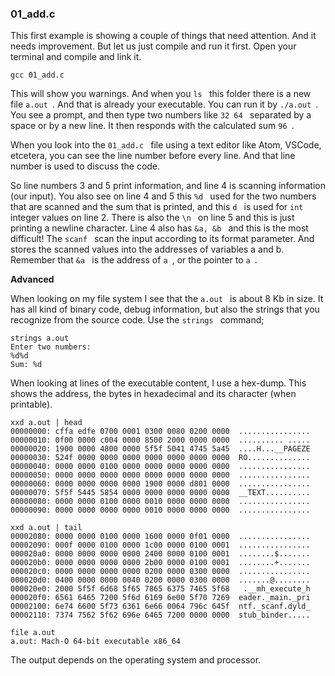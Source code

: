 ### 01_add.c
This first example is showing a couple of things that need attention. And it needs improvement. But let us just compile and run it first. Open your terminal and compile and link it.

```
gcc 01_add.c
```

This will show you warnings. And when you  `ls ` this folder there is a new file  `a.out `. And that is already your executable. You can run it by  `./a.out `. You see a prompt, and then type two numbers like  `32 64 ` separated by a space or by a new line. It then responds with the calculated sum  `96 `.

When you look into the  `01_add.c ` file using a text editor like Atom, VSCode, etcetera, you can see the line number before every line. And that line number is used to discuss the code.

So line numbers 3 and 5 print information, and line 4 is scanning information (our input). You also see on line 4 and 5 this  `%d ` used for the two numbers that are scanned and the sum that is printed, and this  `d ` is used for  `int ` integer values on line 2. There is also the  `\n ` on line 5 and this is just printing a newline character. Line 4 also has  `&a, &b ` and this is the most difficult! The  `scanf ` scan the input according to its format parameter. And stores the scanned values into the addresses of variables a and b. Remember that  `&a ` is the address of  `a `, or the pointer to  `a `.


**Advanced**

When looking on my file system I see that the  `a.out ` is about 8 Kb in size.
It has all kind of binary code, debug information, but also the strings that you recognize from the source code.
Use the  `strings ` command;
```
strings a.out
Enter two numbers:
%d%d
Sum: %d
```

When looking at lines of the executable content, I use a hex-dump. This
shows the address, the bytes in hexadecimal and its character (when printable).
```
xxd a.out | head
00000000: cffa edfe 0700 0001 0300 0080 0200 0000  ................
00000010: 0f00 0000 c004 0000 8500 2000 0000 0000  .......... .....
00000020: 1900 0000 4800 0000 5f5f 5041 4745 5a45  ....H...__PAGEZE
00000030: 524f 0000 0000 0000 0000 0000 0000 0000  RO..............
00000040: 0000 0000 0100 0000 0000 0000 0000 0000  ................
00000050: 0000 0000 0000 0000 0000 0000 0000 0000  ................
00000060: 0000 0000 0000 0000 1900 0000 d801 0000  ................
00000070: 5f5f 5445 5854 0000 0000 0000 0000 0000  __TEXT..........
00000080: 0000 0000 0100 0000 0010 0000 0000 0000  ................
00000090: 0000 0000 0000 0000 0010 0000 0000 0000  ................

xxd a.out | tail
00002080: 0000 0000 0100 0000 1600 0000 0f01 0000  ................
00002090: 000f 0000 0100 0000 1c00 0000 0100 0001  ................
000020a0: 0000 0000 0000 0000 2400 0000 0100 0001  ........$.......
000020b0: 0000 0000 0000 0000 2b00 0000 0100 0001  ........+.......
000020c0: 0000 0000 0000 0000 0200 0000 0300 0000  ................
000020d0: 0400 0000 0000 0040 0200 0000 0300 0000  .......@........
000020e0: 2000 5f5f 6d68 5f65 7865 6375 7465 5f68   .__mh_execute_h
000020f0: 6561 6465 7200 5f6d 6169 6e00 5f70 7269  eader._main._pri
00002100: 6e74 6600 5f73 6361 6e66 0064 796c 645f  ntf._scanf.dyld_
00002110: 7374 7562 5f62 696e 6465 7200 0000 0000  stub_binder.....

file a.out
a.out: Mach-O 64-bit executable x86_64
```
The output depends on the operating system and processor.
